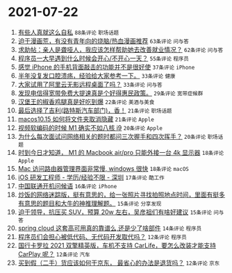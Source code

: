 # 2021-07-22

1. [有些人真就这么自私](https://www.v2ex.com/t/791013) `88条评论` `职场话题`
1. [迫于漫画荒，有没有青年向的烧脑/热血漫画推荐](https://www.v2ex.com/t/790967) `63条评论` `问与答`
1. [求助帖：亲人是聋哑人，我应该怎样帮助她去改善就业情况？](https://www.v2ex.com/t/791015) `62条评论` `问与答`
1. [程序员一大早遇到什么时候会开心/不开心一天？](https://www.v2ex.com/t/790971) `55条评论` `程序员`
1. [感觉 iPhone 的手机背面敲击的功能并不是很好使](https://www.v2ex.com/t/790995) `37条评论` `iPhone`
1. [半年没复发口腔溃疡，经验给大家参考一下。](https://www.v2ex.com/t/790992) `33条评论` `健康`
1. [大家试用了阿里云无影远程桌面了吗？](https://www.v2ex.com/t/791019) `33条评论` `问与答`
1. [发现电信得宽带免费大提速真是个好得惠民政策。](https://www.v2ex.com/t/791011) `29条评论` `宽带症候群`
1. [汉堡王的椒香鸡腿真是好吃到爆](https://www.v2ex.com/t/791038) `22条评论` `美酒与美食`
1. [最后选择了吉利(路特斯汽车部门)，香！](https://www.v2ex.com/t/790988) `21条评论` `职场话题`
1. [macos10.15 如何将文件夹取消隐藏](https://www.v2ex.com/t/790981) `21条评论` `Apple`
1. [视频软编码的时候 M1 确实不如八核 i9](https://www.v2ex.com/t/791040) `20条评论` `Apple`
1. [为什么每次面试问网络相关的题时都问三次握手和四次挥手？](https://www.v2ex.com/t/790966) `20条评论` `职场话题`
1. [时到今日才知道， M1 的 Macbook air/pro 只能外接一台 4k 显示器](https://www.v2ex.com/t/791020) `18条评论` `Apple`
1. [Mac 访问路由器管理界面非常慢, windows 很快](https://www.v2ex.com/t/790986) `18条评论` `macOS`
1. [iOS 研发工程师 - 学历/经验不限 - 深圳](https://www.v2ex.com/t/790968) `17条评论` `酷工作`
1. [中国联通开机问候语](https://www.v2ex.com/t/790972) `16条评论` `iPhone`
1. [炒饭的网络迷踪版，挺有意思的，给一张照片寻找拍照地点时间，里面有挺多有意思的题目和大牛的神推理解题。](https://www.v2ex.com/t/791035) `15条评论` `分享发现`
1. [迫于领导，抗压买 SUV，预算 20w 左右，吴彦祖们有啥好建议](https://www.v2ex.com/t/791014) `15条评论` `问与答`
1. [spring cloud 这套高可用真的靠谱么,还是少了啥部件](https://www.v2ex.com/t/790969) `14条评论` `程序员`
1. [程序员们会担心被低代码、无代码开发取代吗？](https://www.v2ex.com/t/791088) `12条评论` `程序员`
1. [国行卡罗拉 2021 双擎精英版，车机不支持 CarLife，要怎么改装才能支持 CarPlay 呢？](https://www.v2ex.com/t/791053) `12条评论` `汽车`
1. [买到假（二手）货应该如何干京东， 最省心的办法是退货吗？](https://www.v2ex.com/t/791039) `12条评论` `京东`
